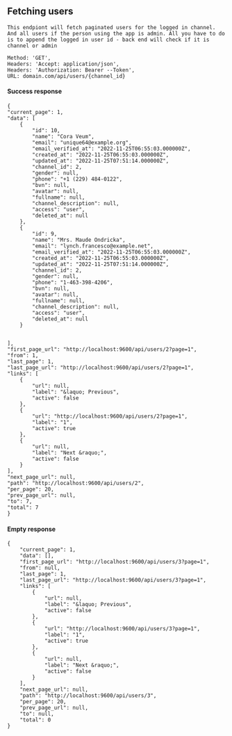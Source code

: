 ## Fetching users 
    This endpiont will fetch paginated users for the logged in channel. And all users if the person using the app is admin. All you have to do is to append the logged in user id - back end will check if it is channel or admin

    Method: 'GET',
    Headers: 'Accept: application/json',
    Headers: 'Authorization: Bearer --Token',
    URL: domain.com/api/users/{channel_id}

#### Success response 
    {
    "current_page": 1,
    "data": [
        {
            "id": 10,
            "name": "Cora Veum",
            "email": "unique64@example.org",
            "email_verified_at": "2022-11-25T06:55:03.000000Z",
            "created_at": "2022-11-25T06:55:03.000000Z",
            "updated_at": "2022-11-25T07:51:14.000000Z",
            "channel_id": 2,
            "gender": null,
            "phone": "+1 (229) 484-0122",
            "bvn": null,
            "avatar": null,
            "fullname": null,
            "channel_description": null,
            "access": "user",
            "deleted_at": null
        },
        {
            "id": 9,
            "name": "Mrs. Maude Ondricka",
            "email": "lynch.francesco@example.net",
            "email_verified_at": "2022-11-25T06:55:03.000000Z",
            "created_at": "2022-11-25T06:55:03.000000Z",
            "updated_at": "2022-11-25T07:51:14.000000Z",
            "channel_id": 2,
            "gender": null,
            "phone": "1-463-398-4206",
            "bvn": null,
            "avatar": null,
            "fullname": null,
            "channel_description": null,
            "access": "user",
            "deleted_at": null
        }

     
    ],
    "first_page_url": "http://localhost:9600/api/users/2?page=1",
    "from": 1,
    "last_page": 1,
    "last_page_url": "http://localhost:9600/api/users/2?page=1",
    "links": [
        {
            "url": null,
            "label": "&laquo; Previous",
            "active": false
        },
        {
            "url": "http://localhost:9600/api/users/2?page=1",
            "label": "1",
            "active": true
        },
        {
            "url": null,
            "label": "Next &raquo;",
            "active": false
        }
    ],
    "next_page_url": null,
    "path": "http://localhost:9600/api/users/2",
    "per_page": 20,
    "prev_page_url": null,
    "to": 7,
    "total": 7
    }

#### Empty response 

    {
        "current_page": 1,
        "data": [],
        "first_page_url": "http://localhost:9600/api/users/3?page=1",
        "from": null,
        "last_page": 1,
        "last_page_url": "http://localhost:9600/api/users/3?page=1",
        "links": [
            {
                "url": null,
                "label": "&laquo; Previous",
                "active": false
            },
            {
                "url": "http://localhost:9600/api/users/3?page=1",
                "label": "1",
                "active": true
            },
            {
                "url": null,
                "label": "Next &raquo;",
                "active": false
            }
        ],
        "next_page_url": null,
        "path": "http://localhost:9600/api/users/3",
        "per_page": 20,
        "prev_page_url": null,
        "to": null,
        "total": 0
    }

